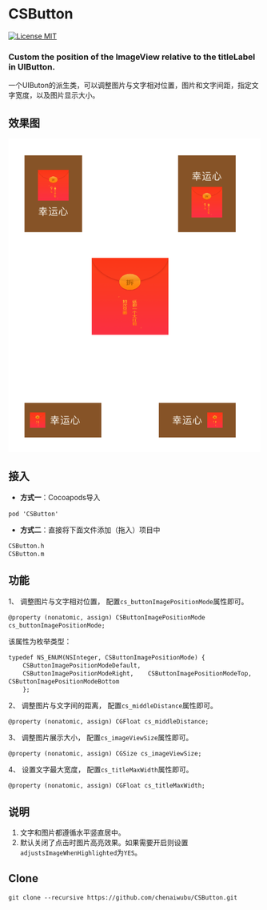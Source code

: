 # CSButton
[![License MIT](https://img.shields.io/badge/license-MIT-green.svg?style=flat)](https://raw.githubusercontent.com/chenaiwubu/CSButton/master/LICENSE) 

### Custom the position of the ImageView relative to the titleLabel in UIButton.

一个UIButon的派生类，可以调整图片与文字相对位置，图片和文字间距，指定文字宽度，以及图片显示大小。


## 效果图
![](/Screenshot/CSButton_show.png)

## 接入
- **方式一**：Cocoapods导入

`pod 'CSButton'`

- **方式二**：直接将下面文件添加（拖入）项目中
```
CSButton.h
CSButton.m
```

## 功能
1、 调整图片与文字相对位置，
配置`cs_buttonImagePositionMode`属性即可。
```
@property (nonatomic, assign) CSButtonImagePositionMode cs_buttonImagePositionMode;
```
该属性为枚举类型：
```
typedef NS_ENUM(NSInteger, CSButtonImagePositionMode) {
    CSButtonImagePositionModeDefault,
    CSButtonImagePositionModeRight,    CSButtonImagePositionModeTop,     CSButtonImagePositionModeBottom  
    };
```
2、 调整图片与文字间的距离，
配置`cs_middleDistance`属性即可。
```
@property (nonatomic, assign) CGFloat cs_middleDistance;
```
3、 调整图片展示大小，
配置`cs_imageViewSize`属性即可。
```
@property (nonatomic, assign) CGSize cs_imageViewSize;
```
4、 设置文字最大宽度，
配置`cs_titleMaxWidth`属性即可。
```
@property (nonatomic, assign) CGFloat cs_titleMaxWidth;
```
## 说明
1. 文字和图片都遵循水平竖直居中。
2. 默认关闭了点击时图片高亮效果。如果需要开启则设置`adjustsImageWhenHighlighted`为`YES`。

## Clone
```
git clone --recursive https://github.com/chenaiwubu/CSButton.git
```
